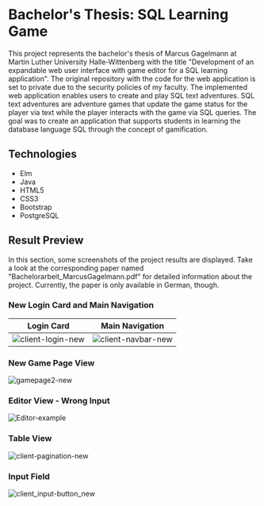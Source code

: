 # Bachelor's Thesis: SQL Learning Game

This project represents the bachelor's thesis of Marcus Gagelmann at Martin Luther University Halle-Wittenberg with the title "Development of an expandable web user interface with game editor for a SQL learning application". The original repository with the code for the web application is set to private due to the security policies of my faculty. The implemented web application enables users to create and play SQL text adventures. SQL text adventures are adventure games that update the game status for the player via text while the player interacts with the game via SQL queries. The goal was to create an application that supports students in learning the database language SQL through the concept of gamification.

## Technologies

* Elm
* Java
* HTML5
* CSS3
* Bootstrap
* PostgreSQL

## Result Preview

In this section, some screenshots of the project results are displayed. Take a look at the corresponding paper named "Bachelorarbeit_MarcusGagelmann.pdf" for detailed information about the project. Currently, the paper is only available in German, though.

### New Login Card and Main Navigation

Login Card             |  Main Navigation
:-------------------------:|:-------------------------:
![client-login-new](https://github.com/mgagel/sql-game/assets/73076495/5969d1a4-6bba-4661-8046-2e66b3a801b2)  |  ![client-navbar-new](https://github.com/mgagel/sql-game/assets/73076495/384796e5-1c86-49f3-a19a-a1bd91295db3)

### New Game Page View

![gamepage2-new](https://github.com/mgagel/sql-game/assets/73076495/1e1bada5-9888-4505-bcdb-664856b21629)

### Editor View - Wrong Input

![Editor-example](https://github.com/mgagel/sql-game/assets/73076495/274bcba4-ea17-4ad1-90d2-853c1dc8bf98)

### Table View

![client-pagination-new](https://github.com/mgagel/sql-game/assets/73076495/b768934c-562e-46e7-91c9-083087e1fd3c)

### Input Field

![client_input-button_new](https://github.com/mgagel/sql-game/assets/73076495/07f72073-dc50-4743-ba18-df23864dc7c2)

